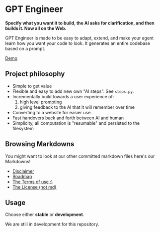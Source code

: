 # GPT Engineer


**Specify what you want it to build, the AI asks for clarification, and then builds it. Now all on the Web.**

GPT Engineer is made to be easy to adapt, extend, and make your agent learn how you want your code to look. It generates an entire codebase based on a prompt.

[Demo](https://twitter.com/antonosika/status/1667641038104674306)

## Project philosophy

- Simple to get value
- Flexible and easy to add new own "AI steps". See `steps.py`.
- Incrementally build towards a user experience of:
  1. high level prompting
  2. giving feedback to the AI that it will remember over time
- Converting to a website for easier use.
- Fast handovers back and forth between AI and human
- Simplicity, all computation is "resumable" and persisted to the filesystem

## Browsing Markdowns

You might want to look at our other committed markdown files here's our Markdowns!
- [Disclaimer](DISCLAIMER.md)
- [Roadmap](ROADMAP.md)
- [The Terms of use :)](TERMS_OF_USE.md)
- [The License (not md)](LICENSE)

## Usage

Choose either **stable** or **development**.

We are still in development for this repository.
